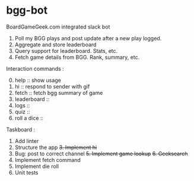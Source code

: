 # bgg-bot
BoardGameGeek.com integrated slack bot

1. Poll my BGG plays and post update after a new play logged.
2. Aggregate and store leaderboard
3. Query support for leaderboard. Stats, etc.
4. Fetch game details from BGG. Rank, summary, etc.

Interaction commands : 

0. help :: show usage
1. hi :: respond to sender with gif
3. fetch <game> :: fetch bgg summary of game
4. leaderboard :: 
5. logs <game> ::
6. quiz :: 
7. roll a dice ::

Taskboard : 

1. Add linter
2. Structure the app
~~3. Implement hi~~
4. Bug: post to correct channel
~~5. Implement game lookup~~
~~6. Geeksearch~~
7. Implement fetch <game> command
8. Implement die roll
9. Unit tests